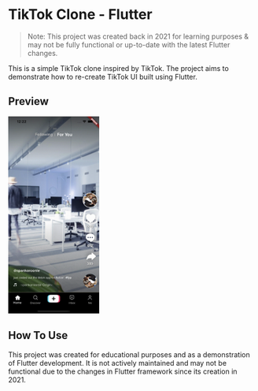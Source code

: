 # TikTok Clone - Flutter

> Note: This project was created back in 2021 for learning purposes & may not be fully functional or up-to-date with the latest Flutter changes.

This is a simple TikTok clone inspired by TikTok. The project aims to demonstrate how to re-create TikTok UI built using Flutter.

## Preview

<img src="https://github.com/nephydecode/tiktok-clone-flutter/blob/main/assets/preview.gif" alt="Preview GIF" height="400"/>

## How To Use
This project was created for educational purposes and as a demonstration of Flutter development. It is not actively maintained and may not be functional due to the changes in Flutter framework since its creation in 2021.

